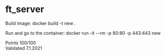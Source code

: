 # ft_server

Build image:
docker build -t new .

Run and go to the container:
docker run -it --rm -p 80:80 -p 443:443 new

Points 100/100\
Validated 7.1.2021
